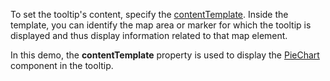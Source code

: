 To set the tooltip's content, specify the [contentTemplate](/Documentation/ApiReference/UI_Components/dxVectorMap/Configuration/tooltip/#contentTemplate). Inside the template, you can identify the map area or marker for which the tooltip is displayed and thus display information related to that map element.

In this demo, the **contentTemplate** property is used to display the [PieChart](/Documentation/ApiReference/UI_Components/dxPieChart/) component in the tooltip.
<!--split-->